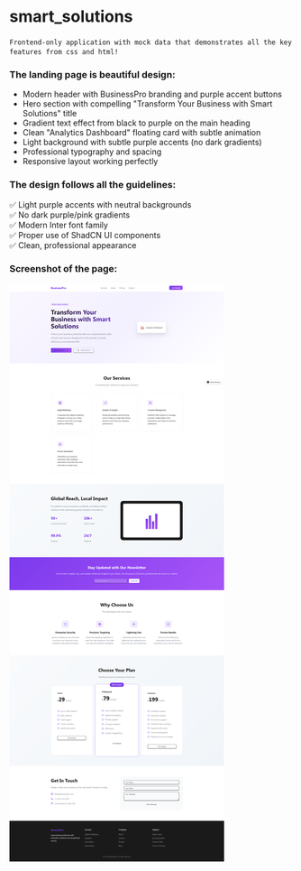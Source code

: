 # smart_solutions

`Frontend-only application with mock data that demonstrates all the key features from css and html!`

### The landing page is  beautiful design:

- Modern header with BusinessPro branding and purple accent buttons
- Hero section with compelling "Transform Your Business with Smart Solutions" title
- Gradient text effect from black to purple on the main heading
- Clean "Analytics Dashboard" floating card with subtle animation
- Light background with subtle purple accents (no dark gradients)
- Professional typography and spacing
- Responsive layout working perfectly

### The design follows all the guidelines:

✅ Light purple accents with neutral backgrounds  
✅ No dark purple/pink gradients  
✅ Modern Inter font family  
✅ Proper use of ShadCN UI components  
✅ Clean, professional appearance  

### Screenshot of the page:

![Screenshot of a comment on a GitHub issue showing an image, added in the Markdown, of an Octocat smiling and raising a tentacle.](https://github.com/khpvo/smart_solutions/blob/main/scr.png)
